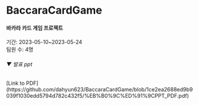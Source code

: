 # BaccaraCardGame
<h4>바카라 카드 게임 프로젝트</h4>
<span>기간: 2023-05-10~2023-05-24</span><br>
<span>팀원 수: 4명</span><br>
<h6>▼ 발표 ppt</h6>
[Link to PDF](https://github.com/dahyun623/BaccaraCardGame/blob/1ce2ea2688ed9b9039f1030edd5794d782c432f5/%EB%B0%9C%ED%91%9CPPT_PDF.pdf)


